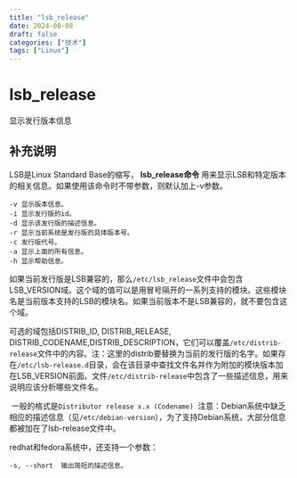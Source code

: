 ```yaml
---
title: "lsb_release"
date: 2024-08-08
draft: false
categories: ["技术"]
tags: ["Linux"]
---
```

lsb_release
===

显示发行版本信息

## 补充说明

LSB是Linux Standard Base的缩写， **lsb_release命令** 用来显示LSB和特定版本的相关信息。如果使用该命令时不带参数，则默认加上-v参数。

```shell
-v 显示版本信息。
-i 显示发行版的id。
-d 显示该发行版的描述信息。
-r 显示当前系统是发行版的具体版本号。
-c 发行版代号。
-a 显示上面的所有信息。
-h 显示帮助信息。
```

如果当前发行版是LSB兼容的，那么`/etc/lsb_release`文件中会包含LSB_VERSION域。这个域的值可以是用冒号隔开的一系列支持的模块。这些模块名是当前版本支持的LSB的模块名。如果当前版本不是LSB兼容的，就不要包含这个域。

可选的域包括DISTRIB_ID, DISTRIB_RELEASE, DISTRIB_CODENAME,DISTRIB_DESCRIPTION，它们可以覆盖`/etc/distrib-release`文件中的内容。注：这里的distrib要替换为当前的发行版的名字。如果存在`/etc/lsb-release.d`目录，会在该目录中查找文件名并作为附加的模块版本加在LSB_VERSION前面。文件`/etc/distrib-release`中包含了一些描述信息，用来说明应该分析哪些文件名。

 一般的格式是`Distributor release x.x (Codename)`  注意：Debian系统中缺乏相应的描述信息（见`/etc/debian-version`），为了支持Debian系统，大部分信息都被加在了lsb-release文件中。

redhat和fedora系统中，还支持一个参数：

```shell
-s, --short  输出简短的描述信息。
```


